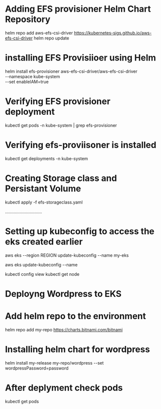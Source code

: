 # Adding EFS provisioner Helm Chart Repository

helm repo add aws-efs-csi-driver https://kubernetes-sigs.github.io/aws-efs-csi-driver
helm repo update


# installing EFS Provisiioer using Helm

helm install efs-provisioner aws-efs-csi-driver/aws-efs-csi-driver \
  --namespace kube-system \
  --set enableIAM=true

# Verifying EFS provisioner deployment
kubectl get pods -n kube-system | grep efs-provisioner

# Verifying efs-proviisoner is installed
kubectl get deployments -n kube-system

# Creating Storage class and Persistant Volume
kubectl apply -f efs-storageclass.yaml

..............................
# Setting up kubeconfig to access the eks created earlier
  aws eks --region REGION update-kubeconfig --name my-eks

  aws eks update-kubeconfig --name <cluster-name>

kubectl config view
kubectl get node

# Deployng Wordpress to EKS
# Add helm repo to the environment
helm repo add my-repo https://charts.bitnami.com/bitnami

# Installing helm chart for wordpress
helm install my-release my-repo/wordpress --set wordpressPassword=password

# After deplyment check pods
kubectl get pods

